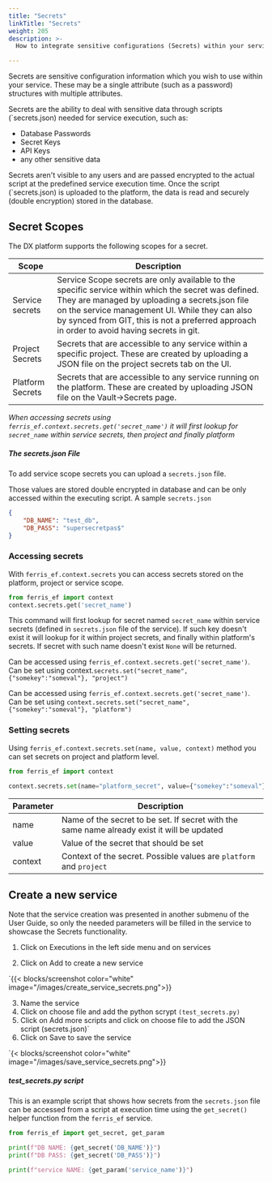 ```yaml
---
title: "Secrets"
linkTitle: "Secrets"
weight: 205
description: >-
  How to integrate sensitive configurations (Secrets) within your services

---
```

Secrets are sensitive configuration information which you wish to use within your service. These may be a single attribute (such as a password) structures with multiple attributes.

Secrets are the ability to deal with sensitive data through scripts (`secrets.json) needed for service execution, such as:

- Database Passwords 
- Secret Keys 
- API Keys
- any other sensitive data

Secrets aren't visible to any users and are passed encrypted to the actual script at the predefined service execution time. Once the script (`secrets.json) is uploaded to the platform, the data is read and securely (double encryption) stored in the database.

## Secret Scopes

The DX platform supports the following scopes for a secret.

| Scope            | Description                                                  |
| ---------------- | ------------------------------------------------------------ |
| Service secrets  | Service Scope secrets are only available to the specific service within which the secret was defined. They are managed by uploading a secrets.json file on the service management UI. While they can also by synced from GIT, this is not a preferred approach in order to avoid having secrets in git. |
| Project Secrets  | Secrets that are accessible to any service within a specific project. These are created by uploading a JSON file on the project secrets tab on the UI. |
| Platform Secrets | Secrets that are accessible to any service running on the platform. These are created by uploading JSON file on the Vault->Secrets page. |

*When accessing secrets using `ferris_ef.context.secrets.get('secret_name')` it will first lookup for `secret_name` within service secrets, then project and finally platform*

##### The secrets.json File

To add service scope secrets you can upload a `secrets.json` file.

Those values are stored double encrypted in database and can be only accessed within the executing script. A sample `secrets.json`

```json
{
    "DB_NAME": "test_db",
    "DB_PASS": "supersecretpas$"
}
```

### Accessing secrets

With `ferris_ef.context.secrets` you can access secrets stored on the platform, project or service scope.


```python
from ferris_ef import context
context.secrets.get('secret_name')
```

This command will first lookup for secret named `secret_name` within service secrets (defined in `secrets.json` file of the service). If such key doesn't exist it will lookup for it within project secrets, and finally within platform's secrets. If secret with such name doesn't exist `None` will be returned.

Can be accessed using `ferris_ef.context.secrets.get('secret_name')`. Can be set using context.`secrets.set("secret_name", {"somekey":"someval"}, "project")`

Can be accessed using `ferris_ef.context.secrets.get('secret_name')`. Can be set using `context.secrets.set("secret_name", {"somekey":"someval"}, "platform")`

### Setting secrets

Using `ferris_ef.context.secrets.set(name, value, context)` method you can set secrets on project and platform level.   

```python
from ferris_ef import context

context.secrets.set(name="platform_secret", value={"somekey":"someval"}, context="platform")
```

| Parameter | Description                                                                                 |
|-----------|---------------------------------------------------------------------------------------------|
| name | Name of the secret to be set. If secret with the same name already exist it will be updated |
| value | Value of the secret that should be set |
| context | Context of the secret. Possible values are `platform` and `project` |



## Create a new service

Note that the service creation was presented in another submenu of the User Guide, so only the needed parameters will be filled in the service to showcase the Secrets functionality.

1. Click on Executions in the left side menu and on services

2. Click on Add to create a new service

`{{< blocks/screenshot color="white" image="/images/create_service_secrets.png">}}

3. Name the service
4. Click on choose file and add the python scrypt `(test_secrets.py)`
5. Click on Add more scripts and click on choose file to add the JSON script (secrets.json)`
6. Click on Save to save the service

`{< blocks/screenshot color="white" image="/images/save_service_secrets.png">}}

##### test_secrets.py script

This is an example script that shows how secrets from the `secrets.json` file can be accessed from a script at execution time using the `get_secret()` helper function from the `ferris_ef` service.

```python
from ferris_ef import get_secret, get_param

print(f"DB NAME: {get_secret('DB_NAME')}")
print(f"DB PASS: {get_secret('DB_PASS')}")

print(f"service NAME: {get_param('service_name')}")
```